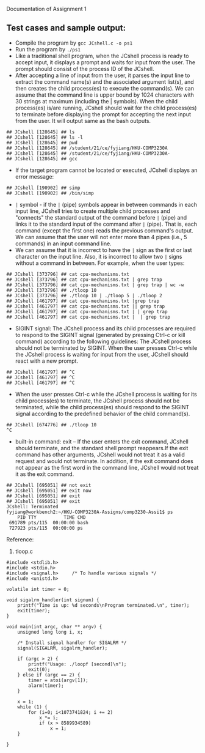 Documentation of Assignment 1
## Test cases and sample output:
- Compile the program by `gcc JCshell.c -o ps1`
- Run the program by `./ps1`
- Like a traditional shell program, when the JCshell process is ready to accept input, it displays a prompt and waits for input from the user. The prompt should consist of the process ID of the JCshell.
- After accepting a line of input from the user, it parses the input line to extract the command name(s) and the associated argument list(s), and then creates the child process(es) to execute the command(s). We can assume that the command line is upper bound by 1024 characters with 30 strings at maximum (including the | symbols). When the child process(es) is/are running, JCshell should wait for the child process(es) to terminate before displaying the prompt for accepting the next input from the user. It will output same as the bash outputs.
```
## JCshell [128645] ## ls 
## JCshell [128645] ## ls -l
## JCshell [128645] ## pwd
## JCshell [128645] ## /student/21/ce/fyjiang/HKU-COMP3230A
## JCshell [128645] ## /student/21/ce/fyjiang/HKU-COMP3230A-
## JCshell [128645] ## gcc
```
- If the target program cannot be located or executed, JCshell displays an error message:
```
## JCshell [190902] ## simp
## JCshell [190902] ## /bin/simp
```
- `|` symbol - if the `|` (pipe) symbols appear in between commands in each input line, JCshell tries to create multiple child processes and "connects" the standard output of the command before `|` (pipe) and links it to the standard input of the command after `|` (pipe). That is, each command (except the first one) reads the previous command's output. We can assume that the user will not enter more than 4 pipes (i.e., 5 commands) in an input command line. 
- We can assume that it is incorrect to have the `|` sign as the first or last character on the input line. Also, it is incorrect to allow two `|` signs without a command in between. For example, when the user types:
```
## JCshell [373796] ## cat cpu-mechanisms.txt
## JCshell [373796] ## cat cpu-mechanisms.txt | grep trap
## JCshell [373796] ## cat cpu-mechanisms.txt | grep trap | wc -w
## JCshell [373796] ## ./tloop 10
## JCshell [373796] ## ./tloop 10 | ./tloop 5 | ./tloop 2
## JCshell [461797] ## cat cpu-mechanisms.txt |grep trap      
## JCshell [461797] ## cat cpu-mechanisms.txt || grep trap
## JCshell [461797] ## cat cpu-mechanisms.txt | | grep trap
## JCshell [461797] ## cat cpu-mechanisms.txt |  | grep trap
```
- SIGINT signal: The JCshell process and its child processes are required to respond to the SIGINT signal (generated by pressing Ctrl-c or kill command) according to the following guidelines: The JCshell process should not be terminated by SIGINT. When the user presses Ctrl-c while the JCshell process is waiting for input from the user, JCshell should react with a new prompt.
```
## JCshell [461797] ## ^C
## JCshell [461797] ## ^C
## JCshell [461797] ## ^C
```
- When the user presses Ctrl-c while the JCshell process is waiting for its child process(es) to terminate, the JCshell process should not be terminated, while the child process(es) should respond to the SIGINT signal according to the predefined behavior of the child command(s).
```
## JCshell [674776] ## ./tloop 10
^C
```
- built-in command: exit – If the user enters the exit command, JCshell should terminate, and the standard shell prompt reappears.If the exit command has other arguments, JCshell would not treat it as a valid request and would not
terminate. In addition, if the exit command does not appear as the first word in the command line, JCshell would not treat it as the exit command.
```
## JCshell [695051] ## not exit
## JCshell [695051] ## exit now
## JCshell [695051] ## exit
## JCshell [695051] ## exit
JCshell: Terminated
fyjiang@workbench2:~/HKU-COMP3230A-Assigns/comp3230-Assi1$ ps
    PID TTY          TIME CMD
 691789 pts/115  00:00:00 bash
 727923 pts/115  00:00:00 ps
```
Reference:
1. tloop.c
```
#include <stdlib.h>
#include <stdio.h>
#include <signal.h>		/* To handle various signals */
#include <unistd.h>

volatile int timer = 0;

void sigalrm_handler(int signum) {	
	printf("Time is up: %d seconds\nProgram terminated.\n", timer);
	exit(timer);
}

void main(int argc, char ** argv) {
	unsigned long long i, x;

	/* Install signal handler for SIGALRM */
	signal(SIGALRM, sigalrm_handler);
	
	if (argc > 2) {
		printf("Usage: ./loopf [second]\n");
		exit(0);
	} else if (argc == 2) {
		timer = atoi(argv[1]);
		alarm(timer);
	}

	x = 1;
	while (1) {
		for (i=0; i<1073741824; i += 2)
			x *= i;
			if (x > 8589934589)
				x = 1;
	}	

}
```